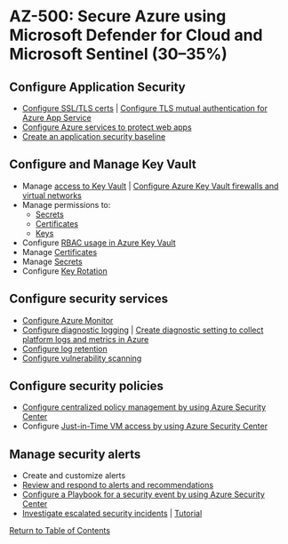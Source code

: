 # AZ-500: Secure Azure using Microsoft Defender for Cloud and Microsoft Sentinel (30–35%)

## Configure Application Security

* [Configure SSL/TLS certs](https://docs.microsoft.com/en-us/azure/cloud-services/cloud-services-configure-ssl-certificate-portal) | [Configure TLS mutual authentication for Azure App Service](https://docs.microsoft.com/en-us/azure/app-service/app-service-web-configure-tls-mutual-auth)
* [Configure Azure services to protect web apps](https://docs.microsoft.com/en-us/azure/security/fundamentals/paas-applications-using-app-services)
* [Create an application security baseline](https://docs.microsoft.com/en-us/azure/security/fundamentals/paas-deployments)

## Configure and Manage Key Vault

* Manage [access to Key Vault](https://docs.microsoft.com/en-us/azure/key-vault/key-vault-secure-your-key-vault) | [Configure Azure Key Vault firewalls and virtual networks](https://docs.microsoft.com/en-us/azure/key-vault/general/network-security)
* Manage permissions to:
    * [Secrets](https://docs.microsoft.com/en-us/azure/key-vault/about-keys-secrets-and-certificates#key-vault-secrets)
    * [Certificates](https://docs.microsoft.com/en-us/azure/key-vault/about-keys-secrets-and-certificates#key-vault-certificates)
    * [Keys](https://docs.microsoft.com/en-us/azure/key-vault/about-keys-secrets-and-certificates#key-vault-keys)
* Configure [RBAC usage in Azure Key Vault](https://docs.microsoft.com/en-us/azure/key-vault/overview-security)
* Manage [Certificates](https://docs.microsoft.com/en-us/azure/key-vault/certificate-scenarios)
* Manage [Secrets](https://docs.microsoft.com/en-us/azure/key-vault/about-keys-secrets-and-certificates#key-vault-certificates)
* Configure [Key Rotation](https://docs.microsoft.com/en-us/azure/key-vault/key-vault-key-rotation-log-monitoring#key-rotation-using-azure-automation)

## Configure security services

* [Configure Azure Monitor](https://docs.microsoft.com/en-us/azure/azure-monitor/azure-management)
* [Configure diagnostic logging](https://docs.microsoft.com/en-us/azure/azure-monitor/platform/platform-logs-overview) | [Create diagnostic setting to collect platform logs and metrics in Azure](https://docs.microsoft.com/en-us/azure/azure-monitor/platform/diagnostic-settings)
* [Configure log retention](https://docs.microsoft.com/en-us/azure/azure-monitor/app/data-retention-privacy)
* [Configure vulnerability scanning](https://docs.microsoft.com/en-us/azure/security-center/security-center-vulnerability-assessment-recommendations)

## Configure security policies

* [Configure centralized policy management by using Azure Security Center](https://docs.microsoft.com/en-us/azure/security-center/tutorial-security-policy)
* Configure [Just-in-Time VM access by using Azure Security Center](https://docs.microsoft.com/en-us/azure/security-center/security-center-just-in-time)

## Manage security alerts

* Create and customize alerts
* [Review and respond to alerts and recommendations](https://docs.microsoft.com/en-us/azure/security-center/security-center-managing-and-responding-alerts)
* [Configure a Playbook for a security event by using Azure Security Center](https://docs.microsoft.com/en-us/azure/security-center/security-center-playbooks)
* [Investigate escalated security incidents](https://docs.microsoft.com/en-us/azure/security-center/security-center-incident) | [Tutorial](https://docs.microsoft.com/en-us/azure/security-center/tutorial-security-incident)

[Return to Table of Contents](README.md)